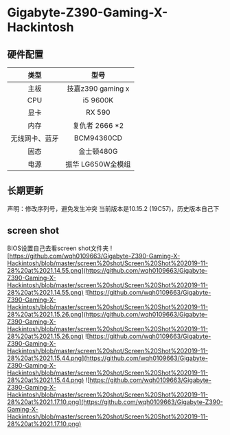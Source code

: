# Gigabyte-Z390-Gaming-X-Hackintosh
## 硬件配置
| 类型 | 型号 |
| :----:| :----:|
| 主板 | 技嘉z390 gaming x |
| CPU | i5 9600K |
| 显卡 | RX 590 |
| 内存 | 复仇者 2666 *2 |
| 无线网卡、蓝牙 | BCM94360CD |
| 固态 | 金士顿480G |
| 电源 | 振华 LG650W全模组 |
## 长期更新
声明：修改序列号，避免发生冲突
当前版本是10.15.2 (19C57)，历史版本自己下
## screen shot
BIOS设置自己去看screen shot文件夹
![https://github.com/wqh0109663/Gigabyte-Z390-Gaming-X-Hackintosh/blob/master/screen%20shot/Screen%20Shot%202019-11-28%20at%2021.14.55.png](https://github.com/wqh0109663/Gigabyte-Z390-Gaming-X-Hackintosh/blob/master/screen%20shot/Screen%20Shot%202019-11-28%20at%2021.14.55.png)
![https://github.com/wqh0109663/Gigabyte-Z390-Gaming-X-Hackintosh/blob/master/screen%20shot/Screen%20Shot%202019-11-28%20at%2021.15.26.png](https://github.com/wqh0109663/Gigabyte-Z390-Gaming-X-Hackintosh/blob/master/screen%20shot/Screen%20Shot%202019-11-28%20at%2021.15.26.png)
![https://github.com/wqh0109663/Gigabyte-Z390-Gaming-X-Hackintosh/blob/master/screen%20shot/Screen%20Shot%202019-11-28%20at%2021.15.44.png](https://github.com/wqh0109663/Gigabyte-Z390-Gaming-X-Hackintosh/blob/master/screen%20shot/Screen%20Shot%202019-11-28%20at%2021.15.44.png)
![https://github.com/wqh0109663/Gigabyte-Z390-Gaming-X-Hackintosh/blob/master/screen%20shot/Screen%20Shot%202019-11-28%20at%2021.17.10.png](https://github.com/wqh0109663/Gigabyte-Z390-Gaming-X-Hackintosh/blob/master/screen%20shot/Screen%20Shot%202019-11-28%20at%2021.17.10.png)

